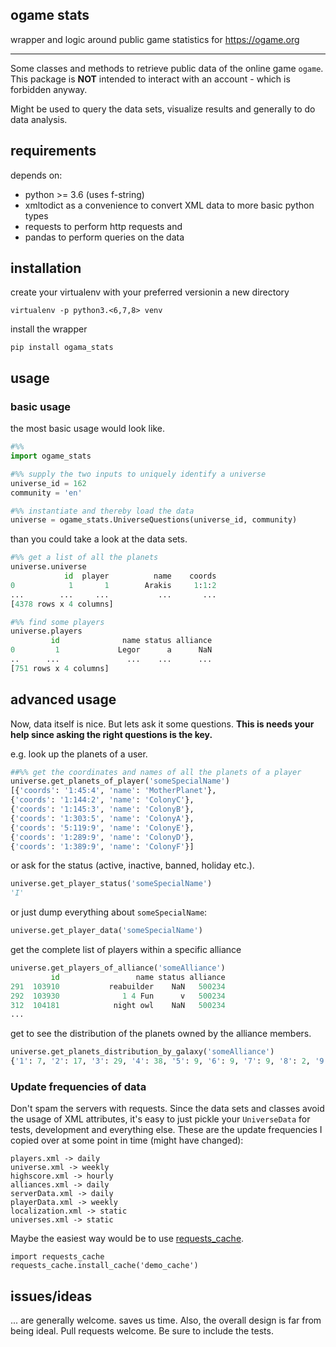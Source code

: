 ## ogame stats

wrapper and logic around public game statistics for https://ogame.org

---

Some classes and methods to retrieve public data of the online game `ogame`.
This package is **NOT** intended to interact with an account - which is forbidden anyway.

Might be used to query the data sets, visualize results and generally to do data analysis.

## requirements
depends on:
 - python >= 3.6 (uses f-string)
 - xmltodict as a convenience to convert XML data to more basic python types
 - requests to perform http requests and
 - pandas to perform queries on the data


## installation
create your virtualenv with your preferred versionin a new directory
```
virtualenv -p python3.<6,7,8> venv
```

install the wrapper
```
pip install ogama_stats
```

## usage

### basic usage
the most basic usage would look like.
```python
#%%
import ogame_stats

#%% supply the two inputs to uniquely identify a universe
universe_id = 162
community = 'en'

#%% instantiate and thereby load the data
universe = ogame_stats.UniverseQuestions(universe_id, community)
```

than you could take a look at the data sets.

```python
#%% get a list of all the planets
universe.universe
            id  player          name    coords
0            1       1        Arakis     1:1:2
...        ...     ...           ...       ...
[4378 rows x 4 columns]

#%% find some players
universe.players
         id              name status alliance
0         1             Legor      a      NaN
..      ...               ...    ...      ...
[751 rows x 4 columns]
```

## advanced usage
Now, data itself is nice. But lets ask it some questions. 
**This is needs your help since asking the right questions is the key.**

e.g. look up the planets of a user.

```python
##%% get the coordinates and names of all the planets of a player
universe.get_planets_of_player('someSpecialName')
[{'coords': '1:45:4', 'name': 'MotherPlanet'},
{'coords': '1:144:2', 'name': 'ColonyC'},
{'coords': '1:145:3', 'name': 'ColonyB'},
{'coords': '1:303:5', 'name': 'ColonyA'}, 
{'coords': '5:119:9', 'name': 'ColonyE'}, 
{'coords': '1:289:9', 'name': 'ColonyD'},
{'coords': '1:389:9', 'name': 'ColonyF'}]
```

or ask for the status (active, inactive, banned, holiday etc.). 
```python
universe.get_player_status('someSpecialName')
'I'
```

or just dump everything about `someSpecialName`:
```python
universe.get_player_data('someSpecialName')
```

get the complete list of players within a specific alliance
```python
universe.get_players_of_alliance('someAlliance')
         id                 name status alliance
291  103910           reabuilder    NaN   500234
292  103930              1 4 Fun      v   500234
312  104181            night owl    NaN   500234
...
```

get to see the distribution of the planets owned by the alliance members.
```python
universe.get_planets_distribution_by_galaxy('someAlliance')
{'1': 7, '2': 17, '3': 29, '4': 38, '5': 9, '6': 9, '7': 9, '8': 2, '9': 6} 
```


### Update frequencies of data
Don't spam the servers with requests. Since the data sets and classes avoid the usage of 
XML attributes, it's easy to just pickle your `UniverseData` for tests, development and everything else. 
These are the update frequencies I copied over at some point in time (might have changed):

```
players.xml -> daily
universe.xml -> weekly
highscore.xml -> hourly
alliances.xml -> daily
serverData.xml -> daily
playerData.xml -> weekly
localization.xml -> static
universes.xml -> static
```

Maybe the easiest way would be to use [requests_cache](https://github.com/reclosedev/requests-cache).

```
import requests_cache
requests_cache.install_cache('demo_cache')
```

## issues/ideas
 ... are generally welcome. saves us time.
Also, the overall design is far from being ideal.
Pull requests welcome. Be sure to include the tests.
